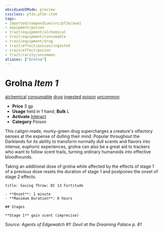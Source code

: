 ```yaml
---
obsidianUIMode: preview
cssclass: pf2e,pf2e-item
tags:
- imported/compendium/src/pf2e/aoe1
- equipment/poison
- trait/equipment/alchemical
- trait/equipment/consumable
- trait/equipment/drug
- trait/effect/poison/ingested
- trait/effect/poison
- trait/rarity/uncommon
aliases: ["Grolna"]
---
```

# Grolna *Item 1*  
[alchemical](alchemical.md)  [consumable](consumable.md)  [drug](drug-gmg.md)  [ingested](ingested.md)  [poison](rules/traits/poison.md)  [uncommon](uncommon.md)  

- **Price** 3 gp
- **Usage** held in 1 hand; **Bulk** L
- **Activate** [Interact](interact.md)
- **Category** Poison

This caligni-made, murky-green drug supercharges a creature's olfactory senses at the expense of dulling their mind. Popular throughout the Darklands for its ability to transform normally dull scents and flavors into intense, euphoric experiences, grolna can also be a great aid to trackers who want to follow scent trails, turning ordinary humanoids into effective bloodhounds.

Taking an additional dose of grolna while affected by the effects of stage 1 of a previous dose resets the duration of stage 1 and postpones the onset of stage 2 effects.

```ad-inline-affliction
title: Saving Throw: DC 13 Fortitude

- **Onset**: 1 minute
- **Maximum Duration**: 8 hours

## Stages

**Stage 1** gain scent (imprecise)
```

*Source: Agents of Edgewatch #1: Devil at the Dreaming Palace p. 81*
